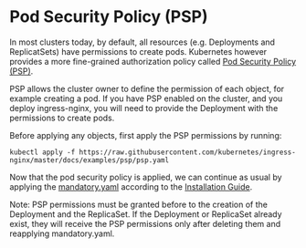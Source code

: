 # Pod Security Policy (PSP)

In most clusters today, by default, all resources (e.g. Deployments and ReplicatSets)
have permissions to create pods.
Kubernetes however provides a more fine-grained authorization policy called
[Pod Security Policy (PSP)](https://kubernetes.io/docs/concepts/policy/pod-security-policy/).

PSP allows the cluster owner to define the permission of each object, for example creating a pod.
If you have PSP enabled on the cluster, and you deploy ingress-nginx,
you will need to provide the Deployment with the permissions to create pods.

Before applying any objects, first apply the PSP permissions by running:
```console
kubectl apply -f https://raw.githubusercontent.com/kubernetes/ingress-nginx/master/docs/examples/psp/psp.yaml
```

Now that the pod security policy is applied, we can continue as usual by applying the
[mandatory.yaml](https://raw.githubusercontent.com/kubernetes/ingress-nginx/nginx-0.31.0/deploy/static/mandatory.yaml)
according to the [Installation Guide](../../deploy/index.md).

Note: PSP permissions must be granted before to the creation of the Deployment and the ReplicaSet.
If the Deployment or ReplicaSet already exist, they will receive the PSP permissions
only after deleting them and reapplying mandatory.yaml.
